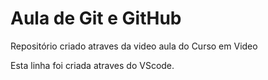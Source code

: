 # Aula de Git e GitHub
 Repositório criado atraves da video aula do Curso em Video

 Esta linha foi criada atraves do VScode.
